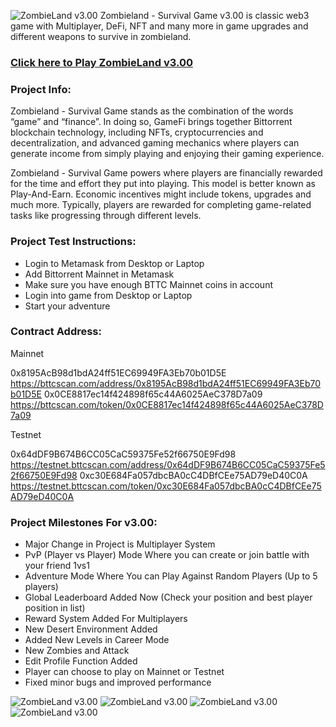 ![ZombieLand v3.00](/v3/logo.png)
Zombieland - Survival Game v3.00 is classic web3 game with Multiplayer, DeFi, NFT and many more in game upgrades and different weapons to survive in zombieland.

### [Click here to Play ZombieLand v3.00](https://zombieland.online/)

### Project Info:
Zombieland - Survival Game stands as the combination of the words “game” and “finance”. In doing so, GameFi brings together Bittorrent blockchain technology, including NFTs, cryptocurrencies and decentralization, and advanced gaming mechanics where players can generate income from simply playing and enjoying their gaming experience.

Zombieland - Survival Game powers where players are financially rewarded for the time and effort they put into playing. This model is better known as Play-And-Earn. Economic incentives might include tokens, upgrades and much more. Typically, players are rewarded for completing game-related tasks like progressing through different levels.

### Project Test Instructions:

* Login to Metamask from Desktop or Laptop
* Add Bittorrent Mainnet in Metamask
* Make sure you have enough BTTC Mainnet coins in account
* Login into game from Desktop or Laptop
* Start your adventure

### Contract Address:
Mainnet

0x8195AcB98d1bdA24ff51EC69949FA3Eb70b01D5E
https://bttcscan.com/address/0x8195AcB98d1bdA24ff51EC69949FA3Eb70b01D5E
0x0CE8817ec14f424898f65c44A6025AeC378D7a09
https://bttcscan.com/token/0x0CE8817ec14f424898f65c44A6025AeC378D7a09

Testnet

0x64dDF9B674B6CC05CaC59375Fe52f66750E9Fd98
https://testnet.bttcscan.com/address/0x64dDF9B674B6CC05CaC59375Fe52f66750E9Fd98
0xc30E684Fa057dbcBA0cC4DBfCEe75AD79eD40C0A
https://testnet.bttcscan.com/token/0xc30E684Fa057dbcBA0cC4DBfCEe75AD79eD40C0A

### Project Milestones For v3.00:

* Major Change in Project is Multiplayer System
* PvP (Player vs Player) Mode Where you can create or join battle with your friend 1vs1
* Adventure Mode Where You can Play Against Random Players (Up to 5 players)
* Global Leaderboard Added Now (Check your position and best player position in list)
* Reward System Added For Multiplayers
* New Desert Environment Added
* Added New Levels in Career Mode
* New Zombies and Attack
* Edit Profile Function Added
* Player can choose to play on Mainnet or Testnet
* Fixed minor bugs and improved performance

![ZombieLand v3.00](/v3/4.jpg)
![ZombieLand v3.00](/v3/5.jpg)
![ZombieLand v3.00](/v3/3.jpg)
![ZombieLand v3.00](/v3/2.jpg)

